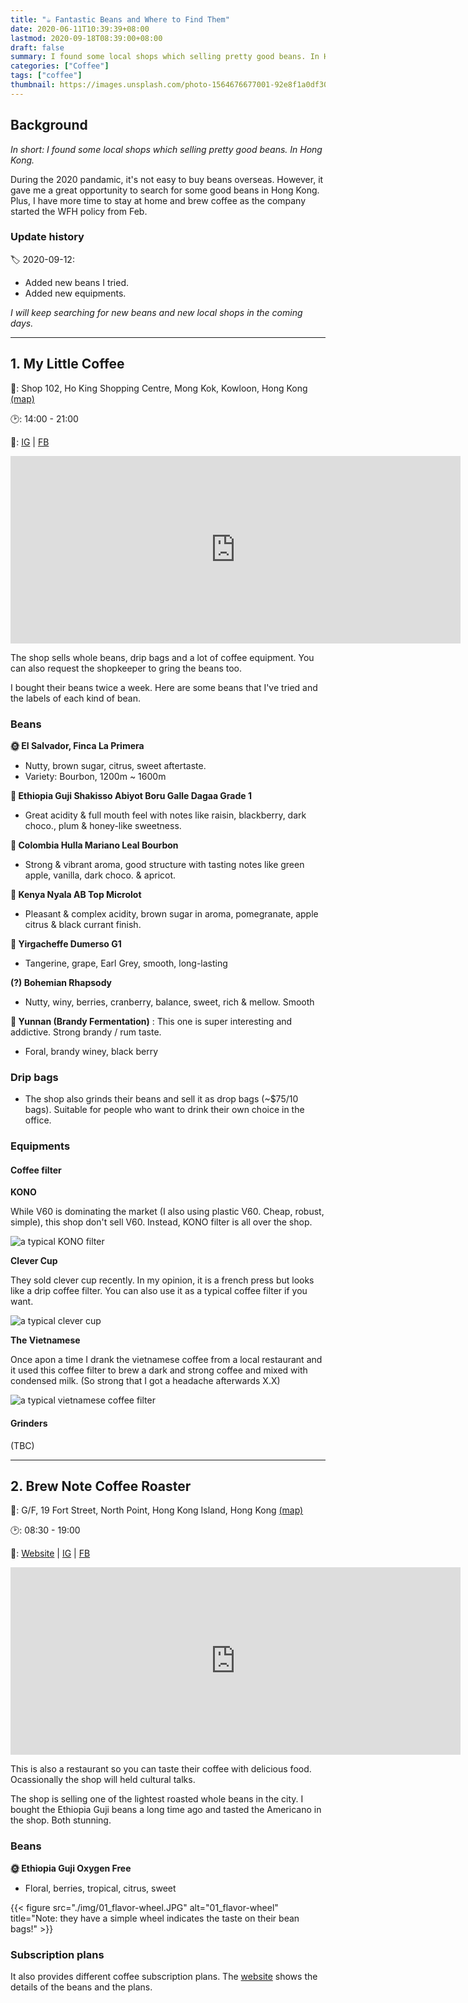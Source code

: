 ```yaml
---
title: "☕️ Fantastic Beans and Where to Find Them"
date: 2020-06-11T10:39:39+08:00
lastmod: 2020-09-18T08:39:00+08:00
draft: false
summary: I found some local shops which selling pretty good beans. In Hong Kong.
categories: ["Coffee"]
tags: ["coffee"]
thumbnail: https://images.unsplash.com/photo-1564676677001-92e8f1a0df30?ixlib=rb-1.2.1&ixid=eyJhcHBfaWQiOjEyMDd9&auto=format&fit=crop&w=1000&q=80
---
```


## Background

*In short: I found some local shops which selling pretty good beans. In Hong Kong.*

During the 2020 pandamic, it's not easy to buy beans overseas. However, it gave me a great opportunity to search for some good beans in Hong Kong. Plus, I have more time to stay at home and brew coffee as the company started the WFH policy from Feb.

### Update history

🏷 2020-09-12:

- Added new beans I tried.
- Added new equipments.

*I will keep searching for new beans and new local shops in the coming days.*

---

## 1. My Little Coffee

📍:  Shop 102, Ho King Shopping Centre, Mong Kok, Kowloon, Hong Kong [(map)](https://goo.gl/maps/tmvvYoYdbwdXHT1Q8)

🕑: 14:00 - 21:00

🔗: [IG](https://www.instagram.com/mylittlecoffee/ "@mylittlecoffee") | [FB](https://www.facebook.com/MYLITTLECOFFEE.HK "@MYLITTLECOFFEE.HK")

<iframe src="https://www.google.com/maps/embed?pb=!1m18!1m12!1m3!1d3690.994368201023!2d114.16981291454812!3d22.31605274796321!2m3!1f0!2f0!3f0!3m2!1i1024!2i768!4f13.1!3m3!1m2!1s0x340400c6eba8f7f1%3A0xcda642d8b7eb4c2e!2z5aW95pmv5ZWG5qWt5Lit5b-D!5e0!3m2!1szh-TW!2ses!4v1591843734940!5m2!1szh-TW!2ses" width="720" height="300" frameborder="0" style="border:0;" allowfullscreen="true" aria-hidden="false" tabindex="0"></iframe>

The shop sells whole beans, drip bags and a lot of coffee equipment. You can also request the shopkeeper to gring the beans too.

I bought their beans twice a week. Here are some beans that I've tried and the labels of each kind of bean.

### Beans

**🌞 El Salvador, Finca La Primera** 

- Nutty, brown sugar, citrus, sweet aftertaste.
- Variety: Bourbon, 1200m ~ 1600m

**🌊 Ethiopia Guji Shakisso Abiyot Boru Galle Dagaa Grade 1**

- Great acidity & full mouth feel with notes like raisin, blackberry, dark choco., plum & honey-like sweetness.

**🌊 Colombia Hulla Mariano Leal Bourbon**

- Strong & vibrant aroma, good structure with tasting notes like green apple, vanilla, dark choco. & apricot.

**🌊 Kenya Nyala AB Top Microlot**

- Pleasant & complex acidity, brown sugar in aroma, pomegranate, apple citrus & black currant finish.

**🌊 Yirgacheffe Dumerso G1**

- Tangerine, grape, Earl Grey, smooth, long-lasting

**(?) Bohemian Rhapsody**

- Nutty, winy, berries, cranberry, balance, sweet, rich & mellow. Smooth

**🍷 Yunnan (Brandy Fermentation)** : This one is super interesting and addictive. Strong brandy / rum taste.
- Foral, brandy winey, black berry

### Drip bags

- The shop also grinds their beans and sell it as drop bags (~$75/10 bags). Suitable for people who want to drink their own choice in the office.

### Equipments

#### Coffee filter
**KONO**

While V60 is dominating the market (I also using plastic V60. Cheap, robust, simple), this shop don't sell V60. Instead, KONO filter is all over the shop.

![a typical KONO filter](https://shop.r10s.jp/ultramix/cabinet/item17/md-41_1.jpg)

**Clever Cup**

They sold clever cup recently. In my opinion, it is a french press but looks like a drip coffee filter. You can also use it as a typical coffee filter if you want.

![a typical clever cup](https://cdn.hiconsumption.com/wp-content/uploads/2015/04/Clever-Coffee-Maker.jpg)

**The Vietnamese**

Once apon a time I drank the vietnamese coffee from a local restaurant and it used this coffee filter to brew a dark and strong coffee and mixed with condensed milk. (So strong that I got a headache afterwards X.X)

![a typical vietnamese coffee filter](https://www.webstaurantstore.com/images/products/extra_large/58984/99644.jpg)

#### Grinders
(TBC)

---

## 2. Brew Note Coffee Roaster

📍: G/F, 19 Fort Street, North Point, Hong Kong Island, Hong Kong [(map)](https://goo.gl/maps/FH97kAU441xBLEsv5)

🕑: 08:30 - 19:00

🔗: [Website](https://brewnotecoffee.com/) | [IG](https://www.instagram.com/brewnotecoffee/, "@brewnotecoffee") | [FB](https://www.facebook.com/brewnotecoffee/ "@brewnotecoffee")

<iframe src="https://www.google.com/maps/embed?pb=!1m18!1m12!1m3!1d1935.6125276425794!2d114.19573503377934!3d22.29003915191319!2m3!1f0!2f0!3f0!3m2!1i1024!2i768!4f13.1!3m3!1m2!1s0x3404010391cc2fef%3A0xca430d4451503bfe!2sBrew%20Note%20Coffee%20Roaster!5e0!3m2!1szh-TW!2ses!4v1591849727090!5m2!1szh-TW!2ses" width="720" height="300" frameborder="0" style="border:0;" allowfullscreen="" aria-hidden="false" tabindex="0"></iframe>

This is also a restaurant so you can taste their coffee with delicious food. Ocassionally the shop will held cultural talks.

The shop is selling one of the lightest roasted whole beans in the city. I bought the Ethiopia Guji beans a long time ago and tasted the Americano in the shop. Both stunning.

### Beans

**🌞 Ethiopia Guji Oxygen Free**

- Floral, berries, tropical, citrus, sweet

{{< figure src="./img/01_flavor-wheel.JPG" alt="01_flavor-wheel" title="Note: they have a simple wheel indicates the taste on their bean bags!" >}}


### Subscription plans

It also provides different coffee subscription plans. The [website](https://brewnotecoffee.com/) shows the details of the beans and the plans.







